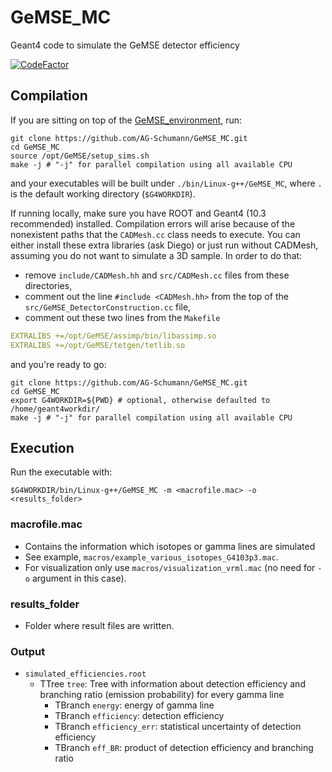 # GeMSE_MC

Geant4 code to simulate the GeMSE detector efficiency

[![CodeFactor](https://www.codefactor.io/repository/github/ag-schumann/gemse_mc/badge)](https://www.codefactor.io/repository/github/ag-schumann/gemse_mc)

## Compilation

If you are sitting on top of the [GeMSE_environment](https://github.com/AG-Schumann/GeMSE_environment), run:
```
git clone https://github.com/AG-Schumann/GeMSE_MC.git
cd GeMSE_MC
source /opt/GeMSE/setup_sims.sh
make -j # "-j" for parallel compilation using all available CPU
```
and your executables will be built under `./bin/Linux-g++/GeMSE_MC`, where `.` is the default working directory (`$G4WORKDIR`).

If running locally, make sure you have ROOT and Geant4 (10.3 recommended) installed. Compilation errors will arise because of the nonexistent paths that the `CADMesh.cc` class needs to execute. You can either install these extra libraries (ask Diego) or just run without CADMesh, assuming you do not want to simulate a 3D sample. In order to do that:
+ remove `include/CADMesh.hh` and `src/CADMesh.cc` files from these directories,
+ comment out the line `#include <CADMesh.hh>` from the top of the `src/GeMSE_DetectorConstruction.cc` file,
+ comment out these two lines from the `Makefile`
```yaml
EXTRALIBS +=/opt/GeMSE/assimp/bin/libassimp.so
EXTRALIBS +=/opt/GeMSE/tetgen/tetlib.so
```
and you're ready to go:
```
git clone https://github.com/AG-Schumann/GeMSE_MC.git
cd GeMSE_MC
export G4WORKDIR=${PWD} # optional, otherwise defaulted to /home/geant4workdir/
make -j # "-j" for parallel compilation using all available CPU
```

## Execution

Run the executable with:
```
$G4WORKDIR/bin/Linux-g++/GeMSE_MC -m <macrofile.mac> -o <results_folder>
```

### macrofile.mac
* Contains the information which isotopes or gamma lines are simulated
* See example, `macros/example_various_isotopes_G4103p3.mac`.
* For visualization only use `macros/visualization_vrml.mac` (no need for `-o` argument in this case).

### results_folder
* Folder where result files are written.

### Output
* `simulated_efficiencies.root`
	* TTree `tree`: Tree with information about detection efficiency and branching ratio (emission probability) for every gamma line
		* TBranch `energy`: energy of gamma line
		* TBranch `efficiency`: detection efficiency
        * TBranch `efficiency_err`: statistical uncertainty of detection efficiency
        * TBranch `eff_BR`: product of detection efficiency and branching ratio
